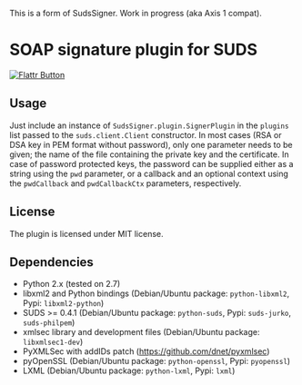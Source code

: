 This is a form of SudsSigner. Work in progress (aka Axis 1 compat).

SOAP signature plugin for SUDS
==============================

[![Flattr Button](http://api.flattr.com/button/button-static-50x60.png "Flattr This!")](https://flattr.com/thing/438516/SOAP-signature-plugin-for-SUDS "Flattr")

Usage
-----

Just include an instance of `SudsSigner.plugin.SignerPlugin` in the `plugins`
list passed to the `suds.client.Client` constructor. In most cases (RSA or DSA
key in PEM format without password), only one parameter needs to be given;
the name of the file containing the private key and the certificate. In case
of password protected keys, the password can be supplied either as a string
using the `pwd` parameter, or a callback and an optional context using the
`pwdCallback` and `pwdCallbackCtx` parameters, respectively.

License
-------

The plugin is licensed under MIT license.

Dependencies
------------

 - Python 2.x (tested on 2.7)
 - libxml2 and Python bindings (Debian/Ubuntu package: `python-libxml2`, Pypi: `libxml2-python`)
 - SUDS >= 0.4.1 (Debian/Ubuntu package: `python-suds`, Pypi: `suds-jurko`, `suds-philpem`)
 - xmlsec library and development files  (Debian/Ubuntu package: `libxmlsec1-dev`)
 - PyXMLSec with addIDs patch (https://github.com/dnet/pyxmlsec)
 - pyOpenSSL (Debian/Ubuntu package: `python-openssl`, Pypi: `pyopenssl`)
 - LXML (Debian/Ubuntu package: `python-lxml`, Pypi: `lxml`)
